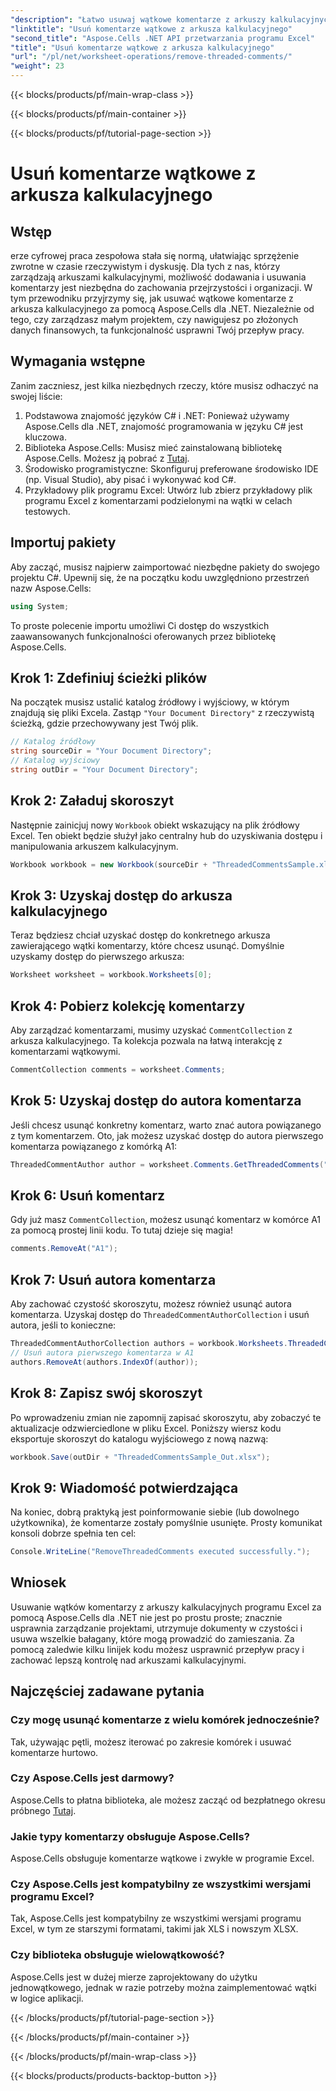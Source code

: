 ```yaml
---
"description": "Łatwo usuwaj wątkowe komentarze z arkuszy kalkulacyjnych programu Excel za pomocą Aspose.Cells dla .NET dzięki temu przewodnikowi krok po kroku. Uprość zarządzanie programem Excel."
"linktitle": "Usuń komentarze wątkowe z arkusza kalkulacyjnego"
"second_title": "Aspose.Cells .NET API przetwarzania programu Excel"
"title": "Usuń komentarze wątkowe z arkusza kalkulacyjnego"
"url": "/pl/net/worksheet-operations/remove-threaded-comments/"
"weight": 23
---
```


{{< blocks/products/pf/main-wrap-class >}}

{{< blocks/products/pf/main-container >}}

{{< blocks/products/pf/tutorial-page-section >}}

# Usuń komentarze wątkowe z arkusza kalkulacyjnego

## Wstęp
erze cyfrowej praca zespołowa stała się normą, ułatwiając sprzężenie zwrotne w czasie rzeczywistym i dyskusję. Dla tych z nas, którzy zarządzają arkuszami kalkulacyjnymi, możliwość dodawania i usuwania komentarzy jest niezbędna do zachowania przejrzystości i organizacji. W tym przewodniku przyjrzymy się, jak usuwać wątkowe komentarze z arkusza kalkulacyjnego za pomocą Aspose.Cells dla .NET. Niezależnie od tego, czy zarządzasz małym projektem, czy nawigujesz po złożonych danych finansowych, ta funkcjonalność usprawni Twój przepływ pracy.
## Wymagania wstępne
Zanim zaczniesz, jest kilka niezbędnych rzeczy, które musisz odhaczyć na swojej liście:
1. Podstawowa znajomość języków C# i .NET: Ponieważ używamy Aspose.Cells dla .NET, znajomość programowania w języku C# jest kluczowa.
2. Biblioteka Aspose.Cells: Musisz mieć zainstalowaną bibliotekę Aspose.Cells. Możesz ją pobrać z [Tutaj](https://releases.aspose.com/cells/net/).
3. Środowisko programistyczne: Skonfiguruj preferowane środowisko IDE (np. Visual Studio), aby pisać i wykonywać kod C#.
4. Przykładowy plik programu Excel: Utwórz lub zbierz przykładowy plik programu Excel z komentarzami podzielonymi na wątki w celach testowych.
## Importuj pakiety
Aby zacząć, musisz najpierw zaimportować niezbędne pakiety do swojego projektu C#. Upewnij się, że na początku kodu uwzględniono przestrzeń nazw Aspose.Cells:
```csharp
using System;
```
To proste polecenie importu umożliwi Ci dostęp do wszystkich zaawansowanych funkcjonalności oferowanych przez bibliotekę Aspose.Cells.
## Krok 1: Zdefiniuj ścieżki plików
Na początek musisz ustalić katalog źródłowy i wyjściowy, w którym znajdują się pliki Excela. Zastąp `"Your Document Directory"` z rzeczywistą ścieżką, gdzie przechowywany jest Twój plik.
```csharp
// Katalog źródłowy
string sourceDir = "Your Document Directory";
// Katalog wyjściowy
string outDir = "Your Document Directory";
```
## Krok 2: Załaduj skoroszyt
Następnie zainicjuj nowy `Workbook` obiekt wskazujący na plik źródłowy Excel. Ten obiekt będzie służył jako centralny hub do uzyskiwania dostępu i manipulowania arkuszem kalkulacyjnym.
```csharp
Workbook workbook = new Workbook(sourceDir + "ThreadedCommentsSample.xlsx");
```
## Krok 3: Uzyskaj dostęp do arkusza kalkulacyjnego
Teraz będziesz chciał uzyskać dostęp do konkretnego arkusza zawierającego wątki komentarzy, które chcesz usunąć. Domyślnie uzyskamy dostęp do pierwszego arkusza:
```csharp
Worksheet worksheet = workbook.Worksheets[0];
```
## Krok 4: Pobierz kolekcję komentarzy
Aby zarządzać komentarzami, musimy uzyskać `CommentCollection` z arkusza kalkulacyjnego. Ta kolekcja pozwala na łatwą interakcję z komentarzami wątkowymi.
```csharp
CommentCollection comments = worksheet.Comments;
```
## Krok 5: Uzyskaj dostęp do autora komentarza
Jeśli chcesz usunąć konkretny komentarz, warto znać autora powiązanego z tym komentarzem. Oto, jak możesz uzyskać dostęp do autora pierwszego komentarza powiązanego z komórką A1:
```csharp
ThreadedCommentAuthor author = worksheet.Comments.GetThreadedComments("A1")[0].Author;
```
## Krok 6: Usuń komentarz
Gdy już masz `CommentCollection`, możesz usunąć komentarz w komórce A1 za pomocą prostej linii kodu. To tutaj dzieje się magia!
```csharp
comments.RemoveAt("A1");
```
## Krok 7: Usuń autora komentarza
Aby zachować czystość skoroszytu, możesz również usunąć autora komentarza. Uzyskaj dostęp do `ThreadedCommentAuthorCollection` i usuń autora, jeśli to konieczne:
```csharp
ThreadedCommentAuthorCollection authors = workbook.Worksheets.ThreadedCommentAuthors;
// Usuń autora pierwszego komentarza w A1
authors.RemoveAt(authors.IndexOf(author));
```
## Krok 8: Zapisz swój skoroszyt
Po wprowadzeniu zmian nie zapomnij zapisać skoroszytu, aby zobaczyć te aktualizacje odzwierciedlone w pliku Excel. Poniższy wiersz kodu eksportuje skoroszyt do katalogu wyjściowego z nową nazwą:
```csharp
workbook.Save(outDir + "ThreadedCommentsSample_Out.xlsx");
```
## Krok 9: Wiadomość potwierdzająca
Na koniec, dobrą praktyką jest poinformowanie siebie (lub dowolnego użytkownika), że komentarze zostały pomyślnie usunięte. Prosty komunikat konsoli dobrze spełnia ten cel:
```csharp
Console.WriteLine("RemoveThreadedComments executed successfully.");
```
## Wniosek
Usuwanie wątków komentarzy z arkuszy kalkulacyjnych programu Excel za pomocą Aspose.Cells dla .NET nie jest po prostu proste; znacznie usprawnia zarządzanie projektami, utrzymuje dokumenty w czystości i usuwa wszelkie bałagany, które mogą prowadzić do zamieszania. Za pomocą zaledwie kilku linijek kodu możesz usprawnić przepływ pracy i zachować lepszą kontrolę nad arkuszami kalkulacyjnymi.
## Najczęściej zadawane pytania
### Czy mogę usunąć komentarze z wielu komórek jednocześnie?
Tak, używając pętli, możesz iterować po zakresie komórek i usuwać komentarze hurtowo.
### Czy Aspose.Cells jest darmowy?
Aspose.Cells to płatna biblioteka, ale możesz zacząć od bezpłatnego okresu próbnego [Tutaj](https://releases.aspose.com/).
### Jakie typy komentarzy obsługuje Aspose.Cells?
Aspose.Cells obsługuje komentarze wątkowe i zwykłe w programie Excel.
### Czy Aspose.Cells jest kompatybilny ze wszystkimi wersjami programu Excel?
Tak, Aspose.Cells jest kompatybilny ze wszystkimi wersjami programu Excel, w tym ze starszymi formatami, takimi jak XLS i nowszym XLSX.
### Czy biblioteka obsługuje wielowątkowość?
Aspose.Cells jest w dużej mierze zaprojektowany do użytku jednowątkowego, jednak w razie potrzeby można zaimplementować wątki w logice aplikacji.


{{< /blocks/products/pf/tutorial-page-section >}}

{{< /blocks/products/pf/main-container >}}

{{< /blocks/products/pf/main-wrap-class >}}

{{< blocks/products/products-backtop-button >}}